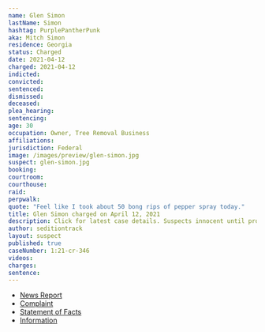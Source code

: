 ```yaml
---
name: Glen Simon
lastName: Simon
hashtag: PurplePantherPunk
aka: Mitch Simon
residence: Georgia
status: Charged
date: 2021-04-12
charged: 2021-04-12
indicted:
convicted:
sentenced:
dismissed:
deceased:
plea_hearing:
sentencing:
age: 30
occupation: Owner, Tree Removal Business
affiliations:
jurisdiction: Federal
image: /images/preview/glen-simon.jpg
suspect: glen-simon.jpg
booking:
courtroom:
courthouse:
raid:
perpwalk:
quote: "Feel like I took about 50 bong rips of pepper spray today."
title: Glen Simon charged on April 12, 2021
description: Click for latest case details. Suspects innocent until proven guilty.
author: seditiontrack
layout: suspect
published: true
caseNumber: 1:21-cr-346
videos:
charges:
sentence:
---
```


- [News Report](https://accesswdun.com/article/2021/5/1003147/jefferson-man-charged-in-us-capitol-riot)
- [Complaint](https://www.justice.gov/usao-dc/case-multi-defendant/file/1391806/download)
- [Statement of Facts](https://www.justice.gov/usao-dc/case-multi-defendant/file/1391811/download)
- [Information](https://www.justice.gov/usao-dc/case-multi-defendant/file/1413556/download)

